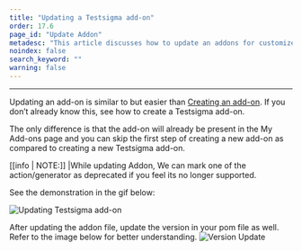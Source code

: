 ```yaml
---
title: "Updating a Testsigma add-on"
order: 17.6
page_id: "Update Addon"
metadesc: "This article discusses how to update an addons for customized actions in Testsigma application | Updating addons will help you customize actions in Tests"
noindex: false
search_keyword: ""
warning: false
---
```


---

Updating an add-on is similar to but easier than [Creating an add-on](https://testsigma.com/docs/addons/create/). If you don’t already know this, see how to create a Testsigma add-on.

The only difference is that the add-on will already be present in the My Add-ons page and you can skip the first step of creating a new add-on as compared to creating a new Testsigma add-on.

[[info | NOTE:]]
|While updating Addon, We can mark one of the action/generator as deprecated if you feel its no longer supported.


See the demonstration in the gif below:

![Updating Testsigma add-on](https://s3.amazonaws.com/static-docs.testsigma.com/new_images/projects/applications/updateaddons.gif)

After updating the addon file, update the version in your pom file as well. Refer to the image below for better understanding.
![Version Update](https://s3.amazonaws.com/static-docs.testsigma.com/new_images/projects/applications/addon.png)
